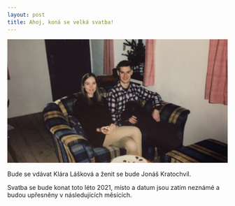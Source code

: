 ```yaml
---
layout: post
title: Ahoj, koná se velká svatba!
---
```


![](/images/jonasklara.png)

Bude se vdávat Klára Lášková a ženit se bude Jonáš Kratochvíl.

Svatba se bude konat toto léto 2021, místo a datum jsou zatím neznámé a budou upřesněny v následujících měsících.
